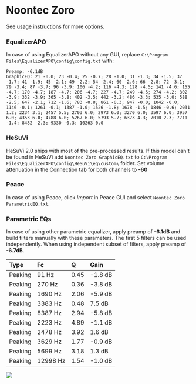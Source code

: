 # Noontec Zoro
See [usage instructions](https://github.com/jaakkopasanen/AutoEq#usage) for more options.

### EqualizerAPO
In case of using EqualizerAPO without any GUI, replace `C:\Program Files\EqualizerAPO\config\config.txt`
with:
```
Preamp: -6.1dB
GraphicEQ: 21 -0.0; 23 -0.4; 25 -0.7; 28 -1.0; 31 -1.3; 34 -1.5; 37 -1.7; 41 -1.9; 45 -2.1; 49 -2.2; 54 -2.4; 60 -2.6; 66 -2.8; 72 -3.1; 79 -3.4; 87 -3.7; 96 -3.9; 106 -4.2; 116 -4.3; 128 -4.5; 141 -4.6; 155 -4.7; 170 -4.7; 187 -4.7; 206 -4.7; 227 -4.7; 249 -4.5; 274 -4.2; 302 -3.9; 332 -3.9; 365 -3.8; 402 -3.5; 442 -3.2; 486 -3.3; 535 -3.0; 588 -2.5; 647 -2.1; 712 -1.6; 783 -0.8; 861 -0.3; 947 -0.0; 1042 -0.0; 1146 -0.1; 1261 -0.1; 1387 -1.0; 1526 -1.8; 1678 -1.5; 1846 -0.6; 2031 1.2; 2234 3.1; 2457 5.5; 2703 6.0; 2973 6.0; 3270 6.0; 3597 6.0; 3957 6.0; 4353 6.0; 4788 6.0; 5267 6.0; 5793 5.7; 6373 4.3; 7010 2.3; 7711 -1.4; 8482 -2.3; 9330 -0.3; 10263 0.0
```

### HeSuVi
HeSuVi 2.0 ships with most of the pre-processed results. If this model can't be found in HeSuVi add
`Noontec Zoro GraphicEQ.txt` to `C:\Program Files\EqualizerAPO\config\HeSuVi\eq\custom\` folder.
Set volume attenuation in the Connection tab for both channels to **-60**

### Peace
In case of using Peace, click *Import* in Peace GUI and select `Noontec Zoro ParametricEQ.txt`.

### Parametric EQs
In case of using other parametric equalizer, apply preamp of **-6.1dB** and build filters manually
with these parameters. The first 5 filters can be used independently.
When using independent subset of filters, apply preamp of **-6.7dB**.

| Type    | Fc       |    Q | Gain    |
|:--------|:---------|:-----|:--------|
| Peaking | 91 Hz    | 0.45 | -1.8 dB |
| Peaking | 270 Hz   | 0.36 | -3.8 dB |
| Peaking | 1690 Hz  | 2.06 | -5.9 dB |
| Peaking | 3383 Hz  | 0.48 | 7.5 dB  |
| Peaking | 8387 Hz  | 2.94 | -5.8 dB |
| Peaking | 2223 Hz  | 4.89 | -1.1 dB |
| Peaking | 2478 Hz  | 3.92 | 1.6 dB  |
| Peaking | 3629 Hz  | 1.77 | -0.9 dB |
| Peaking | 5699 Hz  | 3.18 | 1.3 dB  |
| Peaking | 12998 Hz | 1.54 | -1.0 dB |

![](https://raw.githubusercontent.com/jaakkopasanen/AutoEq/master/results/innerfidelity/sbaf-serious/Noontec%20Zoro/Noontec%20Zoro.png)